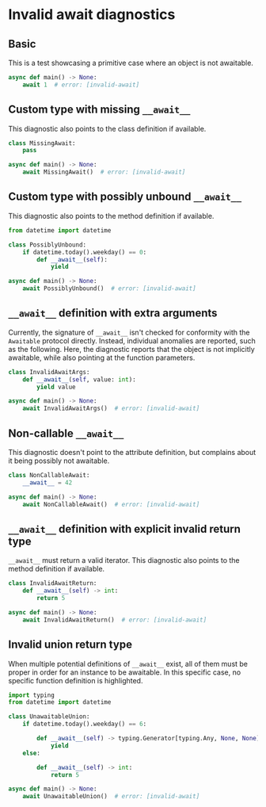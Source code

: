 # Invalid await diagnostics

<!-- snapshot-diagnostics -->

## Basic

This is a test showcasing a primitive case where an object is not awaitable.

```py
async def main() -> None:
    await 1  # error: [invalid-await]
```

## Custom type with missing `__await__`

This diagnostic also points to the class definition if available.

```py
class MissingAwait:
    pass

async def main() -> None:
    await MissingAwait()  # error: [invalid-await]
```

## Custom type with possibly unbound `__await__`

This diagnostic also points to the method definition if available.

```py
from datetime import datetime

class PossiblyUnbound:
    if datetime.today().weekday() == 0:
        def __await__(self):
            yield

async def main() -> None:
    await PossiblyUnbound()  # error: [invalid-await]
```

## `__await__` definition with extra arguments

Currently, the signature of `__await__` isn't checked for conformity with the `Awaitable` protocol
directly. Instead, individual anomalies are reported, such as the following. Here, the diagnostic
reports that the object is not implicitly awaitable, while also pointing at the function parameters.

```py
class InvalidAwaitArgs:
    def __await__(self, value: int):
        yield value

async def main() -> None:
    await InvalidAwaitArgs()  # error: [invalid-await]
```

## Non-callable `__await__`

This diagnostic doesn't point to the attribute definition, but complains about it being possibly not
awaitable.

```py
class NonCallableAwait:
    __await__ = 42

async def main() -> None:
    await NonCallableAwait()  # error: [invalid-await]
```

## `__await__` definition with explicit invalid return type

`__await__` must return a valid iterator. This diagnostic also points to the method definition if
available.

```py
class InvalidAwaitReturn:
    def __await__(self) -> int:
        return 5

async def main() -> None:
    await InvalidAwaitReturn()  # error: [invalid-await]
```

## Invalid union return type

When multiple potential definitions of `__await__` exist, all of them must be proper in order for an
instance to be awaitable. In this specific case, no specific function definition is highlighted.

```py
import typing
from datetime import datetime

class UnawaitableUnion:
    if datetime.today().weekday() == 6:

        def __await__(self) -> typing.Generator[typing.Any, None, None]:
            yield
    else:

        def __await__(self) -> int:
            return 5

async def main() -> None:
    await UnawaitableUnion()  # error: [invalid-await]
```

